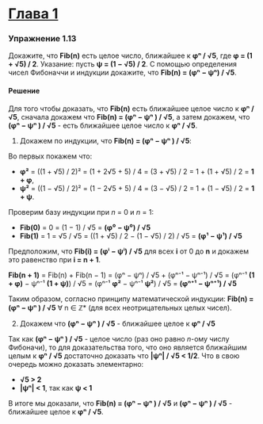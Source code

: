# [Глава 1](./index.md#Глава-1-Построение-абстракций-с-помощью-процедур)

### Упражнение 1.13
Докажите, что **Fib(n)** есть целое число, ближайшее к **φⁿ / √5**, где **φ = (1 + √5) / 2**. Указание: пусть **ψ = (1 − √5) / 2**. С помощью определения чисел Фибоначчи и индукции докажите, что **Fib(n) = (φⁿ − ψⁿ) / √5**.

#### Решение

Для того чтобы доказать, что **Fib(n)** есть ближайшее целое число к **φⁿ / √5**, сначала докажем что **Fib(n) = (φⁿ − ψⁿ ) / √5**, а затем докажем, что **(φⁿ − ψⁿ ) / √5** - есть ближайшее целое число к **φⁿ / √5**.

1. Докажем по индукции, что **Fib(n) = (φⁿ − ψⁿ ) / √5**:

  Во первых покажем что:
  - **φ²** = ((1 + √5) / 2)² = (1 + 2√5 + 5) / 4 = (3 + √5) / 2 = 1 + (1 + √5) / 2 = **1 + φ**,
  - **ψ²** = ((1 − √5) / 2)² = (1 − 2√5 + 5) / 4 = (3 − √5) / 2 = 1 + (1 − √5) / 2 = **1 + ψ**.

  Проверим базу индукции при _n_ = 0 и _n_ = 1:
  - **Fib(0)** = 0 = (1 − 1) / √5 = **(φ⁰ − ψ⁰) / √5**
  - **Fib(1)** = 1 = √5 / √5 = ((1 + √5) / 2 − (1 − √5) / 2) / √5 = **(φ¹ − ψ¹) / √5**

  Предположим, что **Fib(i) = (φⁱ − ψⁱ) / √5** для всех **i** от 0 до **n** и докажем это равенство при **i = n + 1**.

  **Fib(n + 1)** = Fib(n) + Fib(n − 1) = (φⁿ − ψⁿ) / √5 + (φⁿ⁻¹ − ψⁿ⁻¹) / √5 = (φⁿ⁻¹ **(1 + φ)** − ψⁿ⁻¹ **(1 + ψ)**) / √5 = (φⁿ⁻¹ **φ²** − ψⁿ⁻¹ **ψ²**) / √5 = **(φⁿ⁺¹ − ψⁿ⁺¹) / √5**

  Таким образом, согласно принципу математической индукции: **Fib(n) = (φⁿ − ψⁿ ) / √5** ∀ n ∈ ℤ* (для всех неотрицательных целых чисел).

2. Докажем что **(φⁿ − ψⁿ ) / √5** - ближайшее целое к **φⁿ / √5**

  Так как **(φⁿ − ψⁿ ) / √5** - целое число (раз оно равно _n_-ому числу Фибоначи), то для доказательства того, что оно является ближайшим целым к **φⁿ / √5** достаточно доказать что **|ψⁿ| / √5 < 1/2**. Что в свою очередь можно доказать элементарно:
  - **√5 > 2**
  - **|ψⁿ| < 1**, так как **ψ < 1**

В итоге мы доказали, что **Fib(n) = (φⁿ − ψⁿ ) / √5** и **(φⁿ − ψⁿ ) / √5** - ближайшее целое к **φⁿ / √5**.
